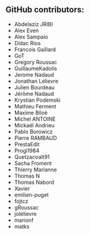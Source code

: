 GitHub contributors:
--------------------------------
 - Abdelaziz JRIBI
 - Alex Even
 - Alex Sampaio
 - Dídac Rios
 - Francois Gaillard
 - GoT
 - Gregory Roussac
 - GuillaumeKadolis
 - Jerome Nadaud
 - Jonathan Lelievre
 - Julien Bourdeau
 - Jérôme Nadaud
 - Krystian Podemski
 - Mathieu Ferment
 - Maxime Biloé
 - Michel ANTOINE
 - Mickaël Andrieu
 - Pablo Borowicz
 - Pierre RAMBAUD
 - PrestaEdit
 - Progi1984
 - Quetzacoalt91
 - Sacha Froment
 - Thierry Marianne
 - Thomas N
 - Thomas Nabord
 - Xavier
 - emilien-puget
 - fojtcz
 - gRoussac
 - jolelievre
 - marionf
 - matks
